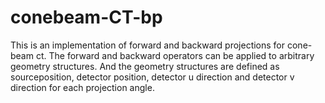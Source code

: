# conebeam-CT-bp
This is an implementation of forward and backward projections for cone-beam ct.
The forward and backward operators can be applied to arbitrary geometry structures. And the geometry structures are defined as sourceposition, detector position, detector u direction and detector v direction for each projection angle.
